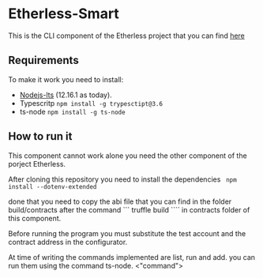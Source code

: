 # Etherless-Smart

This is the CLI component of the Etherless project that you can find [here](https://github.com/TennersUnipd/etherless)

## Requirements
To make it work you need to install:
- [Nodejs-lts](https://nodejs.org/it/download/) (12.16.1 as today).
- Typescritp  ``` npm install -g trypesctipt@3.6 ```
- ts-node  ``` npm install -g ts-node ```

## How to run it 

This component cannot work alone you need the other component of the porject Etherless.

After cloning this repository you need to install the dependencies ``` npm install --dotenv-extended```

done that you need to copy the abi file that you can find in the folder build/contracts after the command ``` truffle build ```` in contracts folder of this component.

Before running the program you must substitute the test account and the contract address in the configurator.

At time of writing the commands implemented are list, run and add.
you can run them using the command ts-node. <"command">
